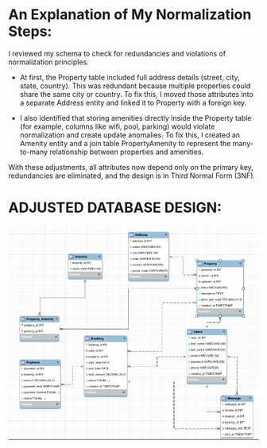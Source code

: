 # An Explanation of My Normalization Steps:

I reviewed my schema to check for redundancies and violations of normalization principles.

- At first, the Property table included full address details (street, city, state, country). This was redundant because multiple properties could share the same city or country. To fix this, I moved those attributes into a separate Address entity and linked it to Property with a foreign key.

- I also identified that storing amenities directly inside the Property table (for example, columns like wifi, pool, parking) would violate normalization and create update anomalies. To fix this, I created an Amenity entity and a join table PropertyAmenity to represent the many-to-many relationship between properties and amenities.

With these adjustments, all attributes now depend only on the primary key, redundancies are eliminated, and the design is in Third Normal Form (3NF).

# ADJUSTED DATABASE DESIGN:

![Reviewed ERD DESIGN](./erd2.png)
